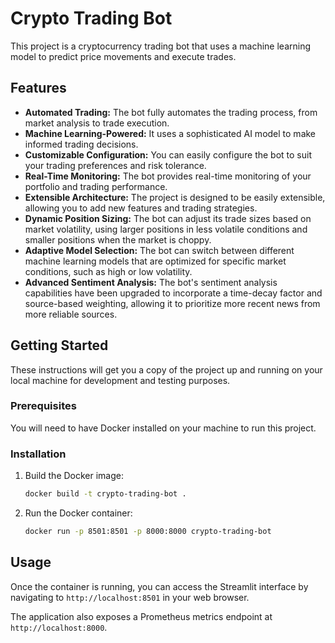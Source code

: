 # Crypto Trading Bot

This project is a cryptocurrency trading bot that uses a machine learning model to predict price movements and execute trades.

## Features

*   **Automated Trading:** The bot fully automates the trading process, from market analysis to trade execution.
*   **Machine Learning-Powered:** It uses a sophisticated AI model to make informed trading decisions.
*   **Customizable Configuration:** You can easily configure the bot to suit your trading preferences and risk tolerance.
*   **Real-Time Monitoring:** The bot provides real-time monitoring of your portfolio and trading performance.
*   **Extensible Architecture:** The project is designed to be easily extensible, allowing you to add new features and trading strategies.
*   **Dynamic Position Sizing:** The bot can adjust its trade sizes based on market volatility, using larger positions in less volatile conditions and smaller positions when the market is choppy.
*   **Adaptive Model Selection:** The bot can switch between different machine learning models that are optimized for specific market conditions, such as high or low volatility.
*   **Advanced Sentiment Analysis:** The bot's sentiment analysis capabilities have been upgraded to incorporate a time-decay factor and source-based weighting, allowing it to prioritize more recent news from more reliable sources.

## Getting Started

These instructions will get you a copy of the project up and running on your local machine for development and testing purposes.

### Prerequisites

You will need to have Docker installed on your machine to run this project.

### Installation

1.  Build the Docker image:

    ```bash
    docker build -t crypto-trading-bot .
    ```

2.  Run the Docker container:

    ```bash
    docker run -p 8501:8501 -p 8000:8000 crypto-trading-bot
    ```

## Usage

Once the container is running, you can access the Streamlit interface by navigating to `http://localhost:8501` in your web browser.

The application also exposes a Prometheus metrics endpoint at `http://localhost:8000`.
